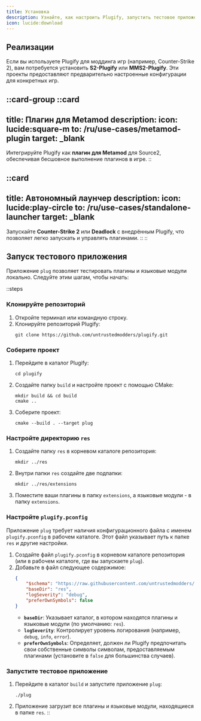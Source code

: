 ```yaml
---
title: Установка
description: Узнайте, как настроить Plugify, запустить тестовое приложение и установить реализации Plugify.
icon: lucide:download
---
```


## Реализации

Если вы используете Plugify для моддинга игр (например, Counter-Strike 2), вам потребуется установить **S2-Plugify** или **MMS2-Plugify**. Эти проекты предоставляют предварительно настроенные конфигурации для конкретных игр.

::card-group
::card
---
title: Плагин для Metamod
description:
icon: lucide:square-m
to: /ru/use-cases/metamod-plugin
target: _blank
---
Интегрируйте Plugify как **плагин для Metamod** для Source2, обеспечивая бесшовное выполнение плагинов в игре.
::

::card
---
title: Автономный лаунчер
description:
icon: lucide:play-circle
to: /ru/use-cases/standalone-launcher
target: _blank
---
Запускайте **Counter-Strike 2** или **Deadlock** с внедрённым Plugify, что позволяет легко запускать и управлять плагинами.
::
::

## Запуск тестового приложения

Приложение `plug` позволяет тестировать плагины и языковые модули локально. Следуйте этим шагам, чтобы начать:

::steps
### Клонируйте репозиторий
1. Откройте терминал или командную строку.
2. Клонируйте репозиторий Plugify:
   ```
   git clone https://github.com/untrustedmodders/plugify.git
   ```

### Соберите проект
1. Перейдите в каталог Plugify:
   ```
   cd plugify
   ```
2. Создайте папку `build` и настройте проект с помощью CMake:
   ```
   mkdir build && cd build
   cmake ..
   ```
3. Соберите проект:
   ```
   cmake --build . --target plug
   ```

### Настройте директорию `res`
1. Создайте папку `res` в корневом каталоге репозитория:
   ```
   mkdir ../res
   ```
2. Внутри папки `res` создайте две подпапки:
   ```
   mkdir ../res/extensions
   ```
3. Поместите ваши плагины в папку `extensions`, а языковые модули - в папку `extensions`.

### Настройте `plugify.pconfig`
Приложение `plug` требует наличия конфигурационного файла с именем `plugify.pconfig` в рабочем каталоге. Этот файл указывает путь к папке `res` и другие настройки.

1. Создайте файл `plugify.pconfig` в корневом каталоге репозитория (или в рабочем каталоге, где вы запускаете `plug`).
2. Добавьте в файл следующее содержимое:
   ```json
   {
       "$schema": "https://raw.githubusercontent.com/untrustedmodders/plugify/refs/heads/main/schemas/config.schema.json",
       "baseDir": "res",
       "logSeverity": "debug",
       "preferOwnSymbols": false
   }
   ```
    - **`baseDir`**: Указывает каталог, в котором находятся плагины и языковые модули (по умолчанию: `res`).
    - **`logSeverity`**: Контролирует уровень логирования (например, `debug`, `info`, `error`).
    - **`preferOwnSymbols`**: Определяет, должен ли Plugify предпочитать свои собственные символы символам, предоставляемым плагинами (установите в `false` для большинства случаев).

### Запустите тестовое приложение
1. Перейдите в каталог `build` и запустите приложение `plug`:
   ```
   ./plug
   ```
2. Приложение загрузит все плагины и языковые модули, находящиеся в папке `res`.
::